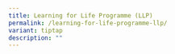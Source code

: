 ```yaml
---
title: Learning for Life Programme (LLP)
permalink: /learning-for-life-programme-llp/
variant: tiptap
description: ""
---
```

<p></p>
